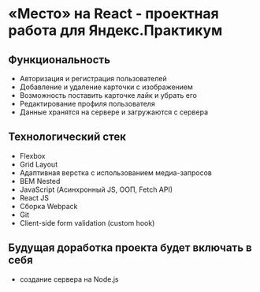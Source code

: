 # «Место» на React - проектная работа для Яндекс.Практикум

## Функциональность
* Авторизация и регистрация пользователей
* Добавление и удаление карточки с изображением
* Возможность поставить карточке лайк и убрать его
* Редактирование профиля пользователя
* Данные хранятся на сервере и загружаются с сервера
  

## Технологический стек
* Flexbox
* Grid Layout
* Адаптивная верстка с использованием медиа-запросов
* BEM Nested
* JavaScript (Асинхронный JS, ООП, Fetch API)
* React JS
* Сборка Webpack
* Git
* Client-side form validation (custom hook)

## Будущая доработка проекта будет включать в себя
* создание сервера на Node.js
